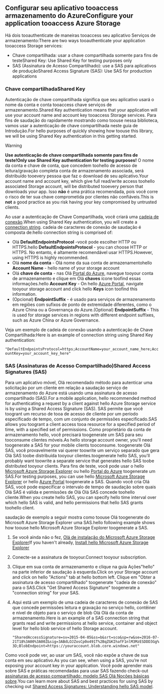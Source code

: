 ## <a name="configure-your-application-tooaccess-azure-storage"></a><span data-ttu-id="85b05-101">Configurar seu aplicativo tooaccess armazenamento do Azure</span><span class="sxs-lookup"><span data-stu-id="85b05-101">Configure your application tooaccess Azure Storage</span></span>
<span data-ttu-id="85b05-102">Há dois tooauthenticate de maneiras tooaccess seu aplicativo Serviços de armazenamento:</span><span class="sxs-lookup"><span data-stu-id="85b05-102">There are two ways tooauthenticate your application tooaccess Storage services:</span></span>

* <span data-ttu-id="85b05-103">Chave compartilhada: usar a chave compartilhada somente para fins de teste</span><span class="sxs-lookup"><span data-stu-id="85b05-103">Shared Key: Use Shared Key for testing purposes only</span></span>
* <span data-ttu-id="85b05-104">SAS (Assinatura de Acesso Compartilhado): use a SAS para aplicativos de produção</span><span class="sxs-lookup"><span data-stu-id="85b05-104">Shared Access Signature (SAS): Use SAS for production applications</span></span>

### <a name="shared-key"></a><span data-ttu-id="85b05-105">Chave compartilhada</span><span class="sxs-lookup"><span data-stu-id="85b05-105">Shared Key</span></span>
<span data-ttu-id="85b05-106">Autenticação de chave compartilhada significa que seu aplicativo usará o nome da conta e conta tooaccess chave serviços de armazenamento.</span><span class="sxs-lookup"><span data-stu-id="85b05-106">Shared Key authentication means that your application will use your account name and account key tooaccess Storage services.</span></span> <span data-ttu-id="85b05-107">Para fins de saudação do rapidamente mostrando como toouse nessa biblioteca, vamos usar a autenticação de chave compartilhada neste guia de Introdução.</span><span class="sxs-lookup"><span data-stu-id="85b05-107">For hello purposes of quickly showing how toouse this library, we will be using Shared Key authentication in this getting started.</span></span>

> [!WARNING] 
> <span data-ttu-id="85b05-108">**Use autenticação de chave compartilhada somente para fins de teste!**</span><span class="sxs-lookup"><span data-stu-id="85b05-108">**Only use Shared Key authentication for testing purposes!**</span></span> <span data-ttu-id="85b05-109">O nome da conta e chave de conta, que concedem toohello de acesso de leitura/gravação completa conta de armazenamento associada, será distribuído tooevery pessoa que faz o download de seu aplicativo.</span><span class="sxs-lookup"><span data-stu-id="85b05-109">Your account name and account key, which give full read/write access toohello associated Storage account, will be distributed tooevery person that downloads your app.</span></span> <span data-ttu-id="85b05-110">Isso **não** é uma prática recomendada, pois você corre o risco de ter sua chave comprometida por clientes não confiáveis.</span><span class="sxs-lookup"><span data-stu-id="85b05-110">This is **not** a good practice as you risk having your key compromised by untrusted clients.</span></span>
> 
> 

<span data-ttu-id="85b05-111">Ao usar a autenticação de Chave Compartilhada, você criará uma [cadeia de conexão](../articles/storage/common/storage-configure-connection-string.md).</span><span class="sxs-lookup"><span data-stu-id="85b05-111">When using Shared Key authentication, you will create a [connection string](../articles/storage/common/storage-configure-connection-string.md).</span></span> <span data-ttu-id="85b05-112">cadeia de caracteres de conexão de saudação é composta de:</span><span class="sxs-lookup"><span data-stu-id="85b05-112">hello connection string is comprised of:</span></span>  

* <span data-ttu-id="85b05-113">Olá **DefaultEndpointsProtocol** -você pode escolher HTTP ou HTTPS.</span><span class="sxs-lookup"><span data-stu-id="85b05-113">hello **DefaultEndpointsProtocol** - you can choose HTTP or HTTPS.</span></span> <span data-ttu-id="85b05-114">No entanto, é altamente recomendável usar HTTPS.</span><span class="sxs-lookup"><span data-stu-id="85b05-114">However, using HTTPS is highly recommended.</span></span>
* <span data-ttu-id="85b05-115">Olá **nome da conta** - Olá nome da sua conta de armazenamento</span><span class="sxs-lookup"><span data-stu-id="85b05-115">hello **Account Name** - hello name of your storage account</span></span>
* <span data-ttu-id="85b05-116">Olá **chave de conta** - nas Olá [Portal do Azure](https://portal.azure.com), navegue tooyour conta de armazenamento e clique em Olá **chaves** ícone toofind essas informações.</span><span class="sxs-lookup"><span data-stu-id="85b05-116">hello **Account Key** - On hello [Azure Portal](https://portal.azure.com), navigate tooyour storage account and click hello **Keys** icon toofind this information.</span></span>
* <span data-ttu-id="85b05-117">(Opcional) **EndpointSuffix** - é usado para serviços de armazenamento em regiões com sufixos de ponto de extremidade diferentes, como o Azure China ou a Governança do Azure.</span><span class="sxs-lookup"><span data-stu-id="85b05-117">(Optional) **EndpointSuffix** - This is used for storage services in regions with different endpoint suffixes, such as Azure China or Azure Governance.</span></span>

<span data-ttu-id="85b05-118">Veja um exemplo de cadeia de conexão usando a autenticação de Chave Compartilhada:</span><span class="sxs-lookup"><span data-stu-id="85b05-118">Here is an example of connection string using Shared Key authentication:</span></span>

`"DefaultEndpointsProtocol=https;AccountName=your_account_name_here;AccountKey=your_account_key_here"`

### <a name="shared-access-signatures-sas"></a><span data-ttu-id="85b05-119">SAS (Assinaturas de Acesso Compartilhado)</span><span class="sxs-lookup"><span data-stu-id="85b05-119">Shared Access Signatures (SAS)</span></span>
<span data-ttu-id="85b05-120">Para um aplicativo móvel, Olá recomendado método para autenticar uma solicitação por um cliente em relação a saudação serviço de armazenamento do Azure está usando uma assinatura de acesso compartilhado (SAS).</span><span class="sxs-lookup"><span data-stu-id="85b05-120">For a mobile application, hello recommended method for authenticating a request by a client against hello Azure Storage service is by using a Shared Access Signature (SAS).</span></span> <span data-ttu-id="85b05-121">SAS permite que você toogrant um recurso de tooa de acesso de cliente por um período especificado de tempo, com um conjunto de permissões especificado.</span><span class="sxs-lookup"><span data-stu-id="85b05-121">SAS allows you toogrant a client access tooa resource for a specified period of time, with a specified set of permissions.</span></span>
<span data-ttu-id="85b05-122">Como proprietário da conta de armazenamento hello, você precisará toogenerate um SAS para seu tooconsume clientes móveis.</span><span class="sxs-lookup"><span data-stu-id="85b05-122">As hello storage account owner, you'll need toogenerate a SAS for your mobile clients tooconsume.</span></span> <span data-ttu-id="85b05-123">toogenerate Olá SAS, você provavelmente vai querer toowrite um serviço separado que gera Olá SAS toobe distribuída tooyour clientes.</span><span class="sxs-lookup"><span data-stu-id="85b05-123">toogenerate hello SAS, you'll probably want toowrite a separate service that generates hello SAS toobe distributed tooyour clients.</span></span> <span data-ttu-id="85b05-124">Para fins de teste, você pode usar o hello [Microsoft Azure Storage Explorer](http://storageexplorer.com) ou hello [Portal do Azure](https://portal.azure.com) toogenerate um SAS.</span><span class="sxs-lookup"><span data-stu-id="85b05-124">For testing purposes, you can use hello [Microsoft Azure Storage Explorer](http://storageexplorer.com) or hello [Azure Portal](https://portal.azure.com) toogenerate a SAS.</span></span> <span data-ttu-id="85b05-125">Quando você cria Olá SAS, você pode especificar o intervalo de tempo de saudação sobre quais Olá SAS é válida e permissões de Olá Olá SAS concede toohello cliente.</span><span class="sxs-lookup"><span data-stu-id="85b05-125">When you create hello SAS, you can specify hello time interval over which hello SAS is valid, and hello permissions that hello SAS grants toohello client.</span></span>

<span data-ttu-id="85b05-126">saudação de exemplo a seguir mostra como toouse Olá toogenerate do Microsoft Azure Storage Explorer uma SAS.</span><span class="sxs-lookup"><span data-stu-id="85b05-126">hello following example shows how toouse hello Microsoft Azure Storage Explorer toogenerate a SAS.</span></span>

1. <span data-ttu-id="85b05-127">Se você ainda não o fez, [Olá de instalação do Microsoft Azure Storage Explorer](http://storageexplorer.com)</span><span class="sxs-lookup"><span data-stu-id="85b05-127">If you haven't already, [Install hello Microsoft Azure Storage Explorer](http://storageexplorer.com)</span></span>
2. <span data-ttu-id="85b05-128">Conecte-se a assinatura de tooyour.</span><span class="sxs-lookup"><span data-stu-id="85b05-128">Connect tooyour subscription.</span></span>
3. <span data-ttu-id="85b05-129">Clique em sua conta de armazenamento e clique na guia Ações"hello" na parte inferior de saudação à esquerda.</span><span class="sxs-lookup"><span data-stu-id="85b05-129">Click on your Storage account and click on hello "Actions" tab at hello bottom left.</span></span> <span data-ttu-id="85b05-130">Clique em "Obter a assinatura de acesso compartilhado" toogenerate "cadeia de conexão" para o SAS.</span><span class="sxs-lookup"><span data-stu-id="85b05-130">Click "Get Shared Access Signature" toogenerate a "connection string" for your SAS.</span></span>
4. <span data-ttu-id="85b05-131">Aqui está um exemplo de uma cadeia de caracteres de conexão de SAS que concede permissões leitura e gravação no serviço hello, contêiner e nível de objeto para o serviço de blob Olá Olá da conta de armazenamento.</span><span class="sxs-lookup"><span data-stu-id="85b05-131">Here is an example of a SAS connection string that grants read and write permissions at hello service, container and object level for hello blob service of hello Storage account.</span></span>
   
   `"SharedAccessSignature=sv=2015-04-05&ss=b&srt=sco&sp=rw&se=2016-07-21T18%3A00%3A00Z&sig=3ABdLOJZosCp0o491T%2BqZGKIhafF1nlM3MzESDDD3Gg%3D;BlobEndpoint=https://youraccount.blob.core.windows.net"`

<span data-ttu-id="85b05-132">Como você pode ver, ao usar um SAS, você não expõe a chave de sua conta em seu aplicativo.</span><span class="sxs-lookup"><span data-stu-id="85b05-132">As you can see, when using a SAS, you’re not exposing your account key in your application.</span></span> <span data-ttu-id="85b05-133">Você pode aprender mais sobre SAS e práticas recomendadas para usar SAS fazendo check-out [assinaturas de acesso compartilhado: modelo SAS Olá Noções básicas sobre](../articles/storage/common/storage-dotnet-shared-access-signature-part-1.md).</span><span class="sxs-lookup"><span data-stu-id="85b05-133">You can learn more about SAS and best practices for using SAS by checking out [Shared Access Signatures: Understanding hello SAS model](../articles/storage/common/storage-dotnet-shared-access-signature-part-1.md).</span></span>

